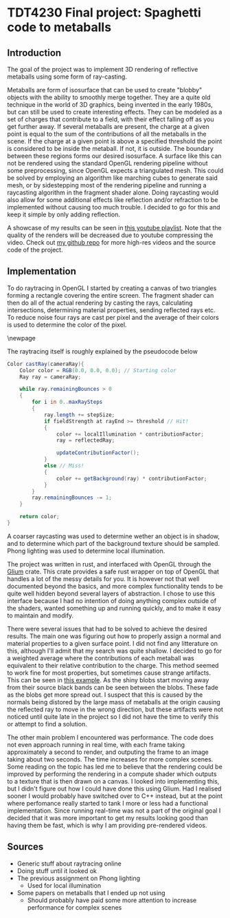 # TDT4230 Final project: Spaghetti code to metaballs

## Introduction
The goal of the project was to implement 3D rendering of reflective metaballs using some form of ray-casting.

Metaballs are form of isosurface that can be used to create "blobby" objects with the ability to smoothly merge together. They are a quite old technique in the world of 3D graphics, being invented in the early 1980s, but can still be used to create interesting effects. They can be modeled as a set of charges that contribute to a field, with their effect falling off as you get further away. If several metaballs are present, the charge at a given point is equal to the sum of the contributions of all the metaballs in the scene. If the charge at a given point is above a specified threshold the point is considered to be inside the metaball. If not, it is outside. The boundary between these regions forms our desired isosurface. A surface like this can not be rendered using the standard OpenGL rendering pipeline without some preprocessing, since OpenGL expects a triangulated mesh. This could be solved by employing an algorithm like marching cubes to generate said mesh, or by sidestepping most of the rendering pipeline and running a raycasting algorithm in the fragment shader alone. Doing raycasting would also allow for some additional effects like reflection and/or refraction to be implemented without causing too much trouble. I decided to go for this and keep it simple by only adding reflection.

A showcase of my results can be seen in [this youtube playlist](https://www.youtube.com/watch?v=FTZO-PiJcuc&list=PLjJiCycrwvGgZjM8QSqeH8_vhboGP_qiR). Note that the quality of the renders will be decreased due to youtube compressing the video. Check out [my github repo](https://github.com/Riphiphip/TDT4230-project) for more high-res videos and the source code of the project.

## Implementation
To do raytracing in OpenGL I started by creating a canvas of two triangles forming a rectangle covering the entire screen. The fragment shader can then do all of the actual rendering by casting the rays, calculating intersections, determining material properties, sending reflected rays etc. To reduce noise four rays are cast per pixel and the average of their colors is used to determine the color of the pixel.

\newpage

The raytracing itself is roughly explained by the pseudocode below
```glsl
Color castRay(cameraRay){
    Color color = RGB(0.0, 0.0, 0.0); // Starting color
    Ray ray = cameraRay;

    while ray.remainingBounces > 0
    {
        for i in 0..maxRaySteps 
        {
            ray.length += stepSize;
            if fieldStrength at rayEnd >= threshold // Hit!
            {
                color += localIllumination * contributionFactor;
                ray = reflectedRay;

                updateContributionFactor();
            } 
            else // Miss!
            { 
                color += getBackground(ray) * contributionFactor;
            }
        }
        ray.remainingBounces -= 1;
    }

    return color;
}
```
A coarser raycasting was used to determine wether an object is in shadow, and to determine which part of the background texture should be sampled. Phong lighting was used to determine local illumination.

The project was written in rust, and interfaced with OpenGL through the [Glium](https://docs.rs/glium/latest/glium/) crate. This crate provides a safe rust wrapper on top of OpenGL that handles a lot of the messy details for you. It is however not that well documented beyond the basics, and more complex functionality tends to be quite well hidden beyond several layers of abstraction. I chose to use this interface because I had no intention of doing anything complex outside of the shaders, wanted something up and running quickly, and to make it easy to maintain and modify.

There were several issues that had to be solved to achieve the desired results. The main one was figuring out how to properly assign a normal and material properties to a given surface point. I did not find any litterature on this, although I'll admit that my search was quite shallow. I decided to go for a weighted average where the contributions of each metaball was equivalent to their relative contribution to the charge. This method seemed to work fine for most properties, but sometimes cause strange artifacts. This can be seen in [this example](https://www.youtube.com/watch?v=7QPTZ5GRDX8&list=PLjJiCycrwvGgZjM8QSqeH8_vhboGP_qiR&index=2). As the shiny blobs start moving away from their source black bands can be seen between the blobs. These fade as the blobs get more spread out. I suspect that this is caused by the normals being distored by the large mass of metaballs at the origin causing the reflected ray to move in the wrong direction, but these artifacts were not noticed until quite late in the project so I did not have the time to verify this or attempt to find a solution. 

The other main problem I encountered was performance. The code does not even approach running in real time, with each frame taking approximately a second to render, and outputing the frame to an image taking about two seconds. The time increases for more complex scenes. Some reading on the topic has led me to believe that the rendering could be improved by performing the rendering in a compute shader which outputs to a texture that is then drawn on a canvas. I looked into implementing this, but I didn't figure out how I could have done this using Glium. Had I realised sooner I would probably have switched over to C++ instead, but at the point where perfomance really started to tank I more or less had a functional implementation. Since running real-time was not a part of the original goal I decided that it was more important to get my results looking good than having them be fast, which is why I am providing pre-rendered videos.




## Sources
- Generic stuff about raytracing online 
- Doing stuff until it looked ok
- The previous assignment on Phong lighting
  - Used for local illumination
- Some papers on metaballs that I ended up not using
  - Should probably have paid some more attention to increase performance for complex scenes